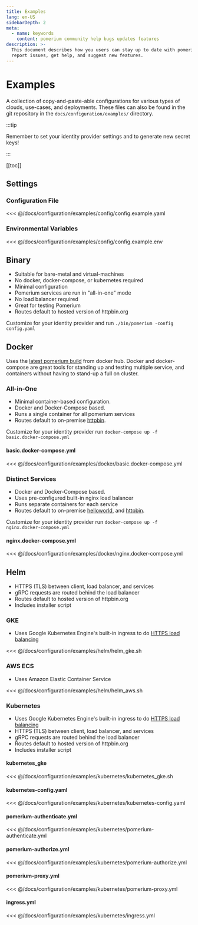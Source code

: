 ```yaml
---
title: Examples
lang: en-US
sidebarDepth: 2
meta:
  - name: keywords
    content: pomerium community help bugs updates features
description: >-
  This document describes how you users can stay up to date with pomerium,
  report issues, get help, and suggest new features.
---
```


# Examples

A collection of copy-and-paste-able configurations for various types of clouds, use-cases, and deployments. These files can also be found in the git repository in the `docs/configuration/examples/` directory.

:::tip

Remember to set your identity provider settings and to generate new secret keys!

:::

[[toc]]

## Settings

### Configuration File

<<< @/docs/configuration/examples/config/config.example.yaml

### Environmental Variables

<<< @/docs/configuration/examples/config/config.example.env

## Binary

- Suitable for bare-metal and virtual-machines
- No docker, docker-compose, or kubernetes required
- Minimal configuration
- Pomerium services are run in "all-in-one" mode
- No load balancer required
- Great for testing Pomerium
- Routes default to hosted version of httpbin.org

Customize for your identity provider and run `./bin/pomerium -config config.yaml`

## Docker

Uses the [latest pomerium build](https://hub.docker.com/r/pomerium/pomerium) from docker hub. Docker and docker-compose are great tools for standing up and testing multiple service, and containers without having to stand-up a full on cluster.

### All-in-One

- Minimal container-based configuration.
- Docker and Docker-Compose based.
- Runs a single container for all pomerium services
- Routes default to on-premise [httpbin].

Customize for your identity provider run `docker-compose up -f basic.docker-compose.yml`

#### basic.docker-compose.yml

<<< @/docs/configuration/examples/docker/basic.docker-compose.yml

### Distinct Services

- Docker and Docker-Compose based.
- Uses pre-configured built-in nginx load balancer
- Runs separate containers for each service
- Routes default to on-premise [helloworld], and [httpbin].

Customize for your identity provider run `docker-compose up -f nginx.docker-compose.yml`

#### nginx.docker-compose.yml

<<< @/docs/configuration/examples/docker/nginx.docker-compose.yml

## Helm

- HTTPS (TLS) between client, load balancer, and services
- gRPC requests are routed behind the load balancer
- Routes default to hosted version of httpbin.org
- Includes installer script

### GKE

- Uses Google Kubernetes Engine's built-in ingress to do [HTTPS load balancing]

<<< @/docs/configuration/examples/helm/helm_gke.sh

### AWS ECS

- Uses Amazon Elastic Container Service

<<< @/docs/configuration/examples/helm/helm_aws.sh

### Kubernetes

- Uses Google Kubernetes Engine's built-in ingress to do [HTTPS load balancing]
- HTTPS (TLS) between client, load balancer, and services
- gRPC requests are routed behind the load balancer
- Routes default to hosted version of httpbin.org
- Includes installer script

#### kubernetes_gke

<<< @/docs/configuration/examples/kubernetes/kubernetes_gke.sh

#### kubernetes-config.yaml

<<< @/docs/configuration/examples/kubernetes/kubernetes-config.yaml

#### pomerium-authenticate.yml

<<< @/docs/configuration/examples/kubernetes/pomerium-authenticate.yml

#### pomerium-authorize.yml

<<< @/docs/configuration/examples/kubernetes/pomerium-authorize.yml

#### pomerium-proxy.yml

<<< @/docs/configuration/examples/kubernetes/pomerium-proxy.yml

#### ingress.yml

<<< @/docs/configuration/examples/kubernetes/ingress.yml

[helloworld]: https://hub.docker.com/r/tutum/hello-world
[httpbin]: https://httpbin.org/
[https load balancing]: https://cloud.google.com/kubernetes-engine/docs/concepts/ingress
